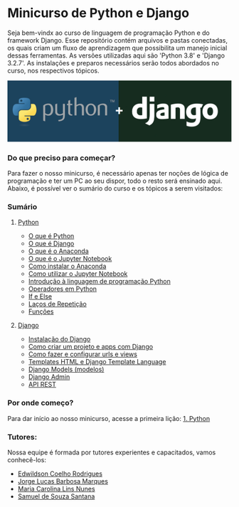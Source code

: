 # Minicurso de Python e Django
Seja bem-vindx ao curso de linguagem de programação Python e do framework Django. Esse repositório contém arquivos e pastas conectadas, os quais criam um fluxo de aprendizagem que possibilita um manejo inicial dessas ferramentas. As versões utilizadas aqui são 'Python 3.8' e 'Django 3.2.7'. As instalações e preparos necessários serão todos abordados no curso, nos respectivos tópicos.

<p align="center">
  <img src="https://github.com/nunescarol/es3/blob/main/imagens/python-django2.png?raw=true" alt="Python+Django"/>
</p>

### Do que preciso para começar?
Para fazer o nosso minicurso, é necessário apenas ter noções de lógica de programação e ter um PC ao seu dispor, todo o resto será ensinado aqui.
Abaixo, é possível ver o sumário do curso e os tópicos a serem visitados:

### Sumário
1. [Python](https://github.com/nunescarol/es3/tree/main/1.%20python)
   - [O que é Python](https://github.com/nunescarol/es3/tree/main/1.%20python#1-o-que-%C3%A9-python)
   - [O que é Django](https://github.com/nunescarol/es3/tree/main/1.%20python#2-o-que-%C3%A9-django)
   - [O que é o Anaconda](https://github.com/nunescarol/es3/tree/main/1.%20python#3-o-que-%C3%A9-o-anaconda)
   - [O que é o Jupyter Notebook](https://github.com/nunescarol/es3/tree/main/1.%20python#4-o-que-%C3%A9-o-jupyter-notebook)
   - [Como instalar o Anaconda](https://github.com/nunescarol/es3/tree/main/1.%20python#5-como-instalar-o-anaconda)
   - [Como utilizar o Jupyter Notebook](https://github.com/nunescarol/es3/tree/main/1.%20python#6-como-utilizar-o-jupyter-notebook)
   - [Introdução à linguagem de programação Python](https://github.com/nunescarol/es3/blob/main/1.%20python/Aulas/Aula_01.ipynb)
   - [Operadores em Python](https://github.com/nunescarol/es3/blob/main/1.%20python/Aulas/Aula_02-Operadores.ipynb)
   - [If e Else](https://github.com/nunescarol/es3/blob/main/1.%20python/Aulas/Aula_03-If_e_Else.ipynb)
   - [Laços de Repetição](https://github.com/nunescarol/es3/blob/main/1.%20python/Aulas/Aula_04-La%C3%A7os_de_Repeticao.ipynb)
   - [Funções](https://github.com/nunescarol/es3/blob/main/1.%20python/Aulas/Aula_05-Funcoes.ipynb)

2. [Django](https://github.com/nunescarol/es3/tree/main/2.%20django)
   - [Instalação do Django](https://github.com/nunescarol/es3/tree/main/2.%20django/0.%20Instala%C3%A7%C3%A3o%20do%20Django)
   - [Como criar um projeto e apps com Django](https://github.com/nunescarol/es3/tree/main/2.%20django/1.%20Como%20criar%20um%20projeto%20e%20apps%20com%20Django)
   - [Como fazer e configurar urls e views](https://github.com/nunescarol/es3/tree/main/2.%20django/2.%20Como%20fazer%20e%20configurar%20urls%20e%20views)
   - [Templates HTML e Django Template Language](https://github.com/nunescarol/es3/tree/main/2.%20django/3.%20Templates%20HTML%20e%20Django%20Template%20Language)
   - [Django Models (modelos)](https://github.com/nunescarol/es3/tree/main/2.%20django/4.%20Django%20Models%20(modelos))
   - [Django Admin](https://github.com/nunescarol/es3/tree/main/2.%20django/5.%20Django%20Admin)
   - [API REST](https://github.com/nunescarol/es3/tree/main/2.%20django/6.%20API%20REST)

### Por onde começo?
Para dar início ao nosso minicurso, acesse a primeira lição: [1. Python](https://github.com/nunescarol/es3/tree/main/1.%20python)

### Tutores:
Nossa equipe é formada por tutores experientes e capacitados, vamos conhecê-los:
- [Edwildson Coelho Rodrigues](https://github.com/edwildson)
- [Jorge Lucas Barbosa Marques](https://github.com/jorgelbm)
- [Maria Carolina Lins Nunes](https://github.com/nunescarol)
- [Samuel de Souza Santana](https://github.com/samuelsankys)
